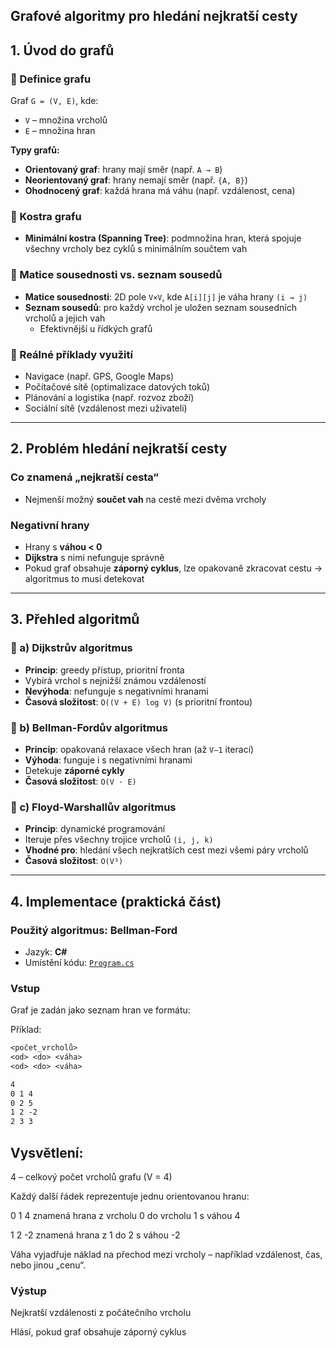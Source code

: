 Grafové algoritmy pro hledání nejkratší cesty
---

## 1. Úvod do grafů

### 🔹 Definice grafu
Graf `G = (V, E)`, kde:
- `V` – množina vrcholů
- `E` – množina hran

**Typy grafů:**
- **Orientovaný graf**: hrany mají směr (např. `A → B`)
- **Neorientovaný graf**: hrany nemají směr (např. `{A, B}`)
- **Ohodnocený graf**: každá hrana má váhu (např. vzdálenost, cena)

### 🔹 Kostra grafu
- **Minimální kostra (Spanning Tree)**: podmnožina hran, která spojuje všechny vrcholy bez cyklů s minimálním součtem vah

### 🔹 Matice sousednosti vs. seznam sousedů
- **Matice sousednosti**: 2D pole `V×V`, kde `A[i][j]` je váha hrany `(i → j)`
- **Seznam sousedů**: pro každý vrchol je uložen seznam sousedních vrcholů a jejich vah
  - Efektivnější u řídkých grafů

### 🔹 Reálné příklady využití
- Navigace (např. GPS, Google Maps)
- Počítačové sítě (optimalizace datových toků)
- Plánování a logistika (např. rozvoz zboží)
- Sociální sítě (vzdálenost mezi uživateli)

---

## 2. Problém hledání nejkratší cesty

###  Co znamená „nejkratší cesta“
- Nejmenší možný **součet vah** na cestě mezi dvěma vrcholy

###  Negativní hrany
- Hrany s **váhou < 0**
- **Dijkstra** s nimi nefunguje správně
- Pokud graf obsahuje **záporný cyklus**, lze opakovaně zkracovat cestu → algoritmus to musí detekovat

---

## 3. Přehled algoritmů

### 🔸 a) Dijkstrův algoritmus
- **Princip**: greedy přístup, prioritní fronta
- Vybírá vrchol s nejnižší známou vzdáleností
- **Nevýhoda**: nefunguje s negativními hranami
- **Časová složitost**: `O((V + E) log V)` (s prioritní frontou)

### 🔸 b) Bellman-Fordův algoritmus
- **Princip**: opakovaná relaxace všech hran (až `V−1` iterací)
- **Výhoda**: funguje i s negativními hranami
- Detekuje **záporné cykly**
- **Časová složitost**: `O(V · E)`

### 🔸 c) Floyd-Warshallův algoritmus
- **Princip**: dynamické programování
- Iteruje přes všechny trojice vrcholů `(i, j, k)`
- **Vhodné pro**: hledání všech nejkratších cest mezi všemi páry vrcholů
- **Časová složitost**: `O(V³)`

---

## 4. Implementace (praktická část)

###  Použitý algoritmus: Bellman-Ford  
- Jazyk: **C#**
- Umístění kódu: [`Program.cs`](./Code/Program.cs)

###  Vstup
Graf je zadán jako seznam hran ve formátu:

Příklad:
```txt
<počet_vrcholů>
<od> <do> <váha>
<od> <do> <váha>

4
0 1 4
0 2 5
1 2 -2
2 3 3
```
## Vysvětlení:
4 – celkový počet vrcholů grafu (V = 4)

Každý další řádek reprezentuje jednu orientovanou hranu:

0 1 4 znamená hrana z vrcholu 0 do vrcholu 1 s váhou 4

1 2 -2 znamená hrana z 1 do 2 s váhou -2

Váha vyjadřuje náklad na přechod mezi vrcholy – například vzdálenost, čas, nebo jinou „cenu“.

###  Výstup
Nejkratší vzdálenosti z počátečního vrcholu

Hlásí, pokud graf obsahuje záporný cyklus
